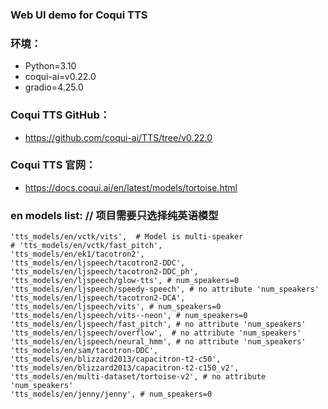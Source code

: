 ### Web UI demo for Coqui TTS

### 环境：
- Python=3.10
- coqui-ai=v0.22.0
- gradio=4.25.0

### Coqui TTS GitHub：
- https://github.com/coqui-ai/TTS/tree/v0.22.0
### Coqui TTS 官网：
- https://docs.coqui.ai/en/latest/models/tortoise.html

### en models list: // 项目需要只选择纯英语模型
```angular2html
'tts_models/en/vctk/vits',  # Model is multi-speaker 
# 'tts_models/en/vctk/fast_pitch', 
'tts_models/en/ek1/tacotron2',
'tts_models/en/ljspeech/tacotron2-DDC',
'tts_models/en/ljspeech/tacotron2-DDC_ph',
'tts_models/en/ljspeech/glow-tts', # num_speakers=0
'tts_models/en/ljspeech/speedy-speech', # no attribute 'num_speakers'
'tts_models/en/ljspeech/tacotron2-DCA',
'tts_models/en/ljspeech/vits', # num_speakers=0
'tts_models/en/ljspeech/vits--neon', # num_speakers=0  
'tts_models/en/ljspeech/fast_pitch', # no attribute 'num_speakers'
'tts_models/en/ljspeech/overflow',  # no attribute 'num_speakers'
'tts_models/en/ljspeech/neural_hmm', # no attribute 'num_speakers'
'tts_models/en/sam/tacotron-DDC',
'tts_models/en/blizzard2013/capacitron-t2-c50',
'tts_models/en/blizzard2013/capacitron-t2-c150_v2',
'tts_models/en/multi-dataset/tortoise-v2', # no attribute 'num_speakers'
'tts_models/en/jenny/jenny', # num_speakers=0
```

